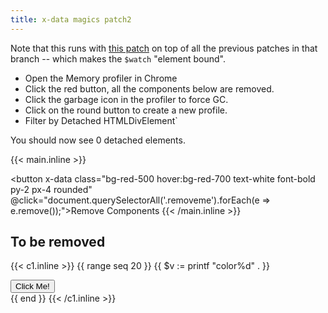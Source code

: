 ```yaml
---
title: x-data magics patch2
---
```


Note that this runs with [this patch](https://github.com/bep/alpine/commit/9dfe0c4b3bd5aeebd802e55910df79ed5ad07ea6) on top of all the previous patches in that branch -- which makes the `$watch` "element bound".

* Open the Memory profiler in Chrome
* Click the red button, all the components below are removed.
* Click the garbage icon in the profiler to force GC.
* Click on the round button to create a new profile.
* Filter by  Detached HTMLDivElement`

You should now see 0 detached elements. 

{{< main.inline >}}
<script>
    document.addEventListener('alpine:init', () => {
        Alpine.store('mystore', {
            on: false,
 
            toggle() {
                this.on = ! this.on
            }
        })
    })
</script>

 <button x-data class="bg-red-500 hover:bg-red-700 text-white font-bold py-2 px-4 rounded" @click="document.querySelectorAll('.removeme').forEach(e => e.remove());">Remove Components</button>
{{< /main.inline >}}

## To be removed

{{< c1.inline >}}
{{ range seq 20 }}
{{ $v := printf "color%d" . }}
<div class="removeme mb-4" x-data="{ counter: 1 }" x-init="$watch('$store.mystore.on', () => counter++ )">
  <span x-text="counter"></span>
  <button class="bg-blue-500 hover:bg-blue-700 text-white font-bold py-2 px-2 rounded" @click="$store.mystore.toggle()" >Click Me!</button>
</div>
{{ end }}
{{< /c1.inline >}}

